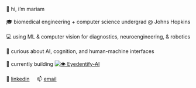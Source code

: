 👋 hi, i’m mariam  
<br>
🎓 biomedical engineering + computer science undergrad @ Johns Hopkins  
<br>
💻 using ML & computer vision for diagnostics, neuroengineering, & robotics  
<br>
🦔 curious about AI, cognition, and human-machine interfaces
<br><br>
🚧 currently building
[![👁️ Eyedentify-AI](https://img.shields.io/badge/👁️_Eyedentify--AI-ffb6c1)](https://github.com/mariam-hedgie/eyedentify-ai)
<br><br>
🔗 <a href="https://www.linkedin.com/in/mariam-husain-jhu/">linkedin</a> &nbsp;&nbsp;&nbsp; 📫 <a href="mailto:mariamh1121@gmail.com">email</a>
